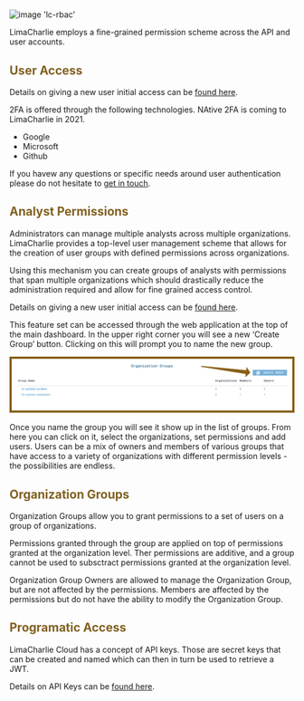 <!-- leave the empty title here... the image below displays the info BUT the platform requires something here -->
# 

![image 'lc-rbac'](https://storage.googleapis.com/limacharlie-io/brand/logo/lc-access.png)

LimaCharlie employs a fine-grained permission scheme across the API and user accounts.

## <span style="color:#816122">User Access</span>

Details on giving a new user initial access can be [found here]().

2FA is offered through the following technologies. NAtive 2FA is coming to LimaCharlie in 2021.
* Google 
* Microsoft
* Github

If you havew any questions or specific needs around user authentication please do not hesitate to [get in touch]().

## <span style="color:#816122">Analyst Permissions</span>

Administrators can manage multiple analysts across multiple organizations. LimaCharlie provides a top-level user management scheme that allows for the creation of user groups with defined permissions across organizations.

Using this mechanism you can create groups of analysts with permissions that span multiple organizations which should drastically reduce the administration required and allow for fine grained access control.

Details on giving a new user initial access can be [found here](./user_access.md).

This feature set can be accessed through the web application at the top of the main dashboard. In the upper right corner you will see a new ‘Create Group’ button. Clicking on this will prompt you to name the new group.

![image 'Create Group'](./images/sc-create-group.png)

Once you name the group you will see it show up in the list of groups. From here you can click on it, select the organizations, set permissions and add users. Users can be a mix of owners and members of various groups that have access to a variety of organizations with different permission levels - the possibilities are endless.

## <span style="color:#816122">Organization Groups</span>
Organization Groups allow you to grant permissions to a set of users on a group of organizations.
 
Permissions granted through the group are applied on top of permissions granted at the organization level. Ther permissions are additive, and a group cannot be used to subsctract permissions granted at the organization level.

Organization Group Owners are allowed to manage the Organization Group, but are not affected by the permissions. Members are affected by the permissions but do not have the ability to modify the Organization Group.

## <span style="color:#816122">Programatic Access</span>

LimaCharlie Cloud has a concept of API keys. Those are secret keys that can be created and named which can then in turn be used to retrieve a JWT.

Details on API Keys can be [found here](./api_keys.md).